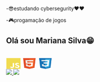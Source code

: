 

-😎estudando  cybersegurity❤️❤️

-🎮progamação de jogos

## Olá sou Mariana Silva😁

<div style="display: inline_block"><br>
  <img align="center" alt="Js" height="30" width="40" src="https://raw.githubusercontent.com/devicons/devicon/master/icons/javascript/javascript-plain.svg">
  <img align="center" alt="-HTML" height="30" width="40" src="https://raw.githubusercontent.com/devicons/devicon/master/icons/html5/html5-original.svg">
  <img align="center" alt="CSS" height="30" width="40" src="https://raw.githubusercontent.com/devicons/devicon/master/icons/css3/css3-original.svg">
</div>
<div>
<a href="https://github.com/"Marianasilva028">
<img loading="lazy" height="180em" src="https://github-readme-stats.vercel.app/api/top-langs/?username=Marianasilva028&layout=compact&langs_count=7&theme=dracula"/>
<img loading="lazy" height="180em" src="https://github-readme-stats.vercel.app/api?username=Marianasilva028&show_icons=true&theme=dracula&include_all_commits=true&count_private=true"/>
</div>


